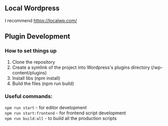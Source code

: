 ## Local Wordpress

I recommend https://localwp.com/

## Plugin Development

### How to set things up

1. Clone the repository
2. Create a symlink of the project into Wordpress's plugins directory (/wp-content/plugins)
3. Install libs (npm install)
4. Build the files (npm run build)

### Useful commands:

`npm run start` - for editor development <br />
`npm run start:frontend` - for frontend script development <br />
`npm run build:all` - to build all the production scripts

